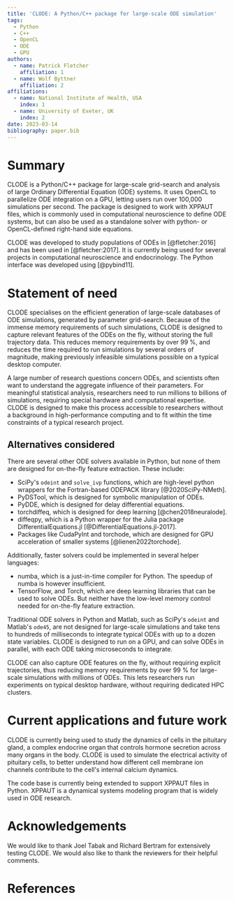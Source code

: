 ```yaml
---
title: 'CLODE: A Python/C++ package for large-scale ODE simulation'
tags:
  - Python
  - C++
  - OpenCL
  - ODE
  - GPU
authors:
  - name: Patrick Fletcher
    affiliation: 1
  - name: Wolf Byttner
    affiliation: 2
affiliations:
  - name: National Institute of Health, USA
    index: 1
  - name: University of Exeter, UK
    index: 2
date: 2023-03-14
bibliography: paper.bib
---
```


# Summary

CLODE is a Python/C++ package for large-scale grid-search and
analysis of large Ordinary Differential Equation (ODE) systems.
It uses OpenCL to parallelize ODE integration on a GPU, letting
users run over 100,000 simulations per second. The package is
designed to work with XPPAUT files, which is commonly used in
computational neuroscience to define ODE systems, but can also
be used as a standalone solver with python- or OpenCL-defined
right-hand side equations.

CLODE was developed to study populations of ODEs in [@fletcher:2016]
and has been used in [@fletcher:2017]. It is currently being used
for several projects in computational neuroscience and endocrinology.
The Python interface was developed using [@pybind11].

# Statement of need

CLODE specialises on the efficient generation of large-scale databases
of ODE simulations, generated by parameter grid-search. Because of
the immense memory requirements of such simulations, CLODE is designed
to capture relevant features of the ODEs on the fly, without storing
the full trajectory data. This reduces memory requirements by over 99 %,
and reduces the time required to run simulations by several orders of
magnitude, making previously infeasible simulations possible on a
typical desktop computer.

A large number of research questions concern ODEs, and scientists often
want to understand the aggregate influence of their parameters.
For meaningful statistical analysis, researchers need to run
millions to billions of simulations, requiring special hardware
and computational expertise. CLODE is designed to make this process
accessible to researchers without a background in high-performance
computing and to fit within the time  constraints of a typical
research project.

## Alternatives considered

There are several other ODE solvers available in Python, but none
of them are designed for on-the-fly feature extraction. These include:

- SciPy's `odeint` and `solve_ivp` functions, which are high-level
    python wrappers for the Fortran-based ODEPACK library [@2020SciPy-NMeth].
- PyDSTool, which is designed for symbolic manipulation of ODEs.
- PyDDE, which is designed for delay differential equations.
- torchdiffeq, which is designed for deep learning [@chen2018neuralode].
- diffeqpy, which is a Python wrapper for the Julia package
    DifferentialEquations.jl [@DifferentialEquations.jl-2017].
- Packages like CudaPyInt and torchode, which are designed for
    GPU acceleration of smaller systems [@lienen2022torchode].

Additionally, faster solvers could be implemented in several helper languages:

- numba, which is a just-in-time compiler for Python.
    The speedup of numba is however insufficient.
- TensorFlow, and Torch, which are deep learning libraries
    that can be used to solve ODEs. But neither have the low-level
    memory control needed for on-the-fly feature extraction.

Traditional ODE solvers in Python and Matlab, such as SciPy's
`odeint` and Matlab's `ode45`, are not designed for large-scale
simulations and take tens to hundreds of milliseconds to integrate
typical ODEs with up to a dozen state variables. CLODE is designed
to run on a GPU, and can solve ODEs in parallel, with each ODE
taking microseconds to integrate.

CLODE can also capture ODE features on the fly, without requiring
explicit trajectories, thus reducing memory requirements by over 99 %
for large-scale simulations with millions of ODEs. This lets researchers
run experiments on typical desktop hardware, without requiring dedicated
HPC clusters.

# Current applications and future work

CLODE is currently being used to study the dynamics of cells in the
pituitary gland, a complex endocrine organ that controls hormone
secretion across many organs in the body. CLODE is used to simulate
the electrical activity of pituitary cells, to better understand
how different cell membrane ion channels contribute to the
cell's internal calcium dynamics.

The code base is currently being extended to support
XPPAUT files in Python. XPPAUT is a dynamical systems modeling
program that is widely used in ODE research.

# Acknowledgements

We would like to thank Joel Tabak and Richard Bertram for extensively testing
CLODE. We would also like to thank the reviewers for their helpful comments.

# References